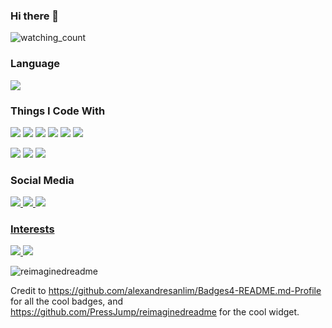 ### Hi there 👋
<img src="https://komarev.com/ghpvc/?username=cintiaching&color=red" alt="watching_count" />

### Language
<img src="https://img.shields.io/badge/Python-FFD43B?style=for-the-badge&logo=python&logoColor=blue" />

### Things I Code With
<img src="https://img.shields.io/badge/TensorFlow-FF6F00?style=for-the-badge&logo=TensorFlow&logoColor=white" /> <img src="https://img.shields.io/badge/Numpy-777BB4?style=for-the-badge&logo=numpy&logoColor=white" /> <img src="https://img.shields.io/badge/Keras-D00000?style=for-the-badge&logo=Keras&logoColor=white" /> <img src="https://img.shields.io/badge/PyTorch-EE4C2C?style=for-the-badge&logo=pytorch&logoColor=white" /> <img src="https://img.shields.io/badge/ChatGPT-74aa9c?style=for-the-badge&logo=openai&logoColor=white" /> <img src="https://img.shields.io/badge/Databricks-FF3621?style=for-the-badge&logo=Databricks&logoColor=white" />

<img src="https://img.shields.io/badge/Apache_Spark-FFFFFF?style=for-the-badge&logo=apachespark&logoColor=#E35A16" /> <img src="https://img.shields.io/badge/Docker-2CA5E0?style=for-the-badge&logo=docker&logoColor=white" /> <img src="https://img.shields.io/badge/OpenCV-27338e?style=for-the-badge&logo=OpenCV&logoColor=white" />

### Social Media
<a href="https://www.linkedin.com/in/cintiaching/" target="_blank"><img src="https://img.shields.io/badge/LinkedIn-0077B5?style=for-the-badge&logo=linkedin&logoColor=white" />
<a href="https://medium.com/@cintiaching" target="_blank"><img src="https://img.shields.io/badge/Medium-12100E?style=for-the-badge&logo=medium&logoColor=white" />
<a href="mailto:swching.cintia@gmail.com"><img src="https://img.shields.io/badge/Gmail-D14836?style=for-the-badge&logo=gmail&logoColor=white" />

### Interests
<a href="https://mcdonalds.com.hk/en/" target="_blank"><img src="https://img.shields.io/badge/McDonald's-FBC817?style=for-the-badge&logo=McDonald's&logoColor=white" /> </a> <img src="https://img.shields.io/badge/Nintendo_Switch-E60012?style=for-the-badge&logo=nintendo-switch&logoColor=white" />

<img src="https://myreadme.vercel.app/api/embed/cintiaching?panels=userstatistics,commitgraph,toplanguages" alt="reimaginedreadme" />


Credit to https://github.com/alexandresanlim/Badges4-README.md-Profile for all the cool badges, and https://github.com/PressJump/reimaginedreadme for the cool widget.
<!--
**cintiaching/cintiaching** is a ✨ _special_ ✨ repository because its `README.md` (this file) appears on your GitHub profile.

Here are some ideas to get you started:

- 🔭 I’m currently working on ...
- 🌱 I’m currently learning ...
- 👯 I’m looking to collaborate on ...
- 🤔 I’m looking for help with ...
- 💬 Ask me about ...
- 📫 How to reach me: ...
- 😄 Pronouns: ...
- ⚡ Fun fact: ...
-->

